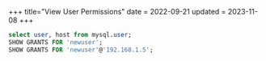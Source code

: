 +++
title="View User Permissions"
date = 2022-09-21
updated = 2023-11-08
+++

```sql
select user, host from mysql.user;
SHOW GRANTS FOR 'newuser';
SHOW GRANTS FOR 'newuser'@'192.168.1.5';
```
